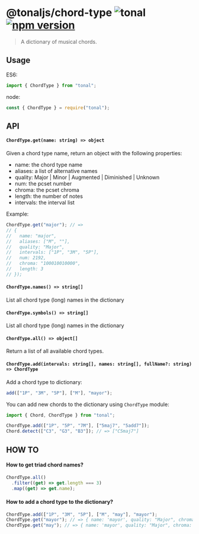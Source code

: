 # @tonaljs/chord-type ![tonal](https://img.shields.io/badge/@tonaljs-chord_type-yellow.svg?style=flat-square) [![npm version](https://img.shields.io/npm/v/@tonaljs/chord-type.svg?style=flat-square)](https://www.npmjs.com/package/@tonaljs/chord-type)

> A dictionary of musical chords.

## Usage

ES6:

```js
import { ChordType } from "tonal";
```

node:

```js
const { ChordType } = require("tonal");
```

## API

#### `ChordType.get(name: string) => object`

Given a chord type name, return an object with the following properties:

- name: the chord type name
- aliases: a list of alternative names
- quality: Major | Minor | Augmented | Diminished | Unknown
- num: the pcset number
- chroma: the pcset chroma
- length: the number of notes
- intervals: the interval list

Example:

```js
ChordType.get("major"); // =>
// {
//   name: "major",
//   aliases: ["M", ""],
//   quality: "Major",
//   intervals: ["1P", "3M", "5P"],
//   num: 2192,
//   chroma: "100010010000",
//   length: 3
// });
```

#### `ChordType.names() => string[]`

List all chord type (long) names in the dictionary

#### `ChordType.symbols() => string[]`

List all chord type (long) names in the dictionary

#### `ChordType.all() => object[]`

Return a list of all available chord types.

#### `ChordType.add(intervals: string[], names: string[], fullName?: string) => ChordType`

Add a chord type to dictionary:

```js
add(["1P", "3M", "5P"], ["M"], "mayor");
```

You can add new chords to the dictionary using `ChordType` module:

```ts
import { Chord, ChordType } from "tonal";

ChordType.add(["1P", "5P", "7M"], ["5maj7", "5add7"]);
Chord.detect(["C3", "G3", "B3"]); // => ["C5maj7"]
```

## HOW TO

#### How to get triad chord names?

```js
ChordType.all()
  .filter((get) => get.length === 3)
  .map((get) => get.name);
```

#### How to add a chord type to the dictionary?

```js
ChordType.add(["1P", "3M", "5P"], ["M", "may"], "mayor");
ChordType.get("mayor"); // => { name: 'mayor', quality: "Major", chroma: ... }
ChordType.get("may"); // => { name: 'mayor', quality: "Major", chroma: ... }
```
